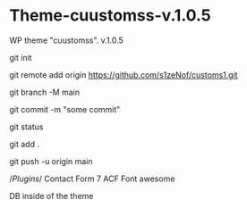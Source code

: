# Theme-cuustomss-v.1.0.5
WP theme "cuustomss". v.1.0.5

git init

git remote add origin https://github.com/s1zeNof/customs1.git

git branch -M main

git commit -m "some commit"

git status

git add .

git push -u origin main 


/*Plugins*/
Contact Form 7
ACF
Font awesome

DB inside of the theme
